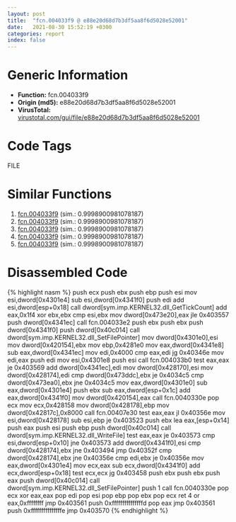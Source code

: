 ```yaml
---
layout: post
title:  "fcn.004033f9 @ e88e20d68d7b3df5aa8f6d5028e52001"
date:   2021-08-30 15:52:19 +0300
categories: report
index: false
---
```


# Generic Information
- **Function:** fcn.004033f9
- **Origin (md5):** e88e20d68d7b3df5aa8f6d5028e52001
- **VirusTotal:** [virustotal.com/gui/file/e88e20d68d7b3df5aa8f6d5028e52001][virustotal_ref]

# Code Tags
<span class="tag" id="FILE">FILE</span>


# Similar Functions

1. [fcn.004033f9][similar_1_ref] (sim.: 0.9998900981078187)
2. [fcn.004033f9][similar_2_ref] (sim.: 0.9998900981078187)
3. [fcn.004033f9][similar_3_ref] (sim.: 0.9998900981078187)
4. [fcn.004033f9][similar_4_ref] (sim.: 0.9998900981078187)
5. [fcn.004033f9][similar_5_ref] (sim.: 0.9998900981078187)


# Disassembled Code

{% highlight nasm %}
push ecx
push ebx
push ebp
push esi
mov esi,dword[0x4301e4]
sub esi,dword[0x4341f0]
push edi
add esi,dword[esp+0x18]
call dword[sym.imp.KERNEL32.dll_GetTickCount]
add eax,0x1f4
xor ebx,ebx
cmp esi,ebx
mov dword[0x473e20],eax
jle 0x403557
push dword[0x4341ec]
call fcn.004033e2
push ebx
push ebx
push dword[0x4341f0]
push dword[0x40c014]
call dword[sym.imp.KERNEL32.dll_SetFilePointer]
mov dword[0x4301e0],esi
mov dword[0x420154],ebx
mov ebp,0x4281e0
mov eax,dword[0x4341e8]
sub eax,dword[0x4341ec]
mov edi,0x4000
cmp eax,edi
jg 0x40346e
mov edi,eax
push edi
mov esi,0x4301e8
push esi
call fcn.004033b0
test eax,eax
je 0x403569
add dword[0x4341ec],edi
mov dword[0x428170],esi
mov dword[0x428174],edi
cmp dword[0x473ddc],ebx
je 0x4034c5
cmp dword[0x473ea0],ebx
jne 0x4034c5
mov eax,dword[0x4301e0]
sub eax,dword[0x4301e4]
push ebx
sub eax,dword[esp+0x1c]
add eax,dword[0x4341f0]
mov dword[0x420154],eax
call fcn.0040330e
pop ecx
mov ecx,0x428158
mov dword[0x428178],ebp
mov dword[0x42817c],0x8000
call fcn.00407e30
test eax,eax
jl 0x40356e
mov esi,dword[0x428178]
sub esi,ebp
je 0x403523
push ebx
lea eax,[esp+0x14]
push eax
push esi
push ebp
push dword[0x40c014]
call dword[sym.imp.KERNEL32.dll_WriteFile]
test eax,eax
je 0x403573
cmp esi,dword[esp+0x10]
jne 0x403573
add dword[0x4341f0],esi
cmp dword[0x428174],ebx
jne 0x403494
jmp 0x40352f
cmp dword[0x428174],ebx
jne 0x40356e
cmp edi,ebx
je 0x40356e
mov eax,dword[0x4301e4]
mov ecx,eax
sub ecx,dword[0x4341f0]
add ecx,dword[esp+0x18]
test ecx,ecx
jg 0x403458
push ebx
push ebx
push eax
push dword[0x40c014]
call dword[sym.imp.KERNEL32.dll_SetFilePointer]
push 1
call fcn.0040330e
pop ecx
xor eax,eax
pop edi
pop esi
pop ebp
pop ebx
pop ecx
ret 4
or eax,0xffffffff
jmp 0x403561
push 0xfffffffffffffffd
pop eax
jmp 0x403561
push 0xfffffffffffffffe
jmp 0x403570
{% endhighlight %}


[similar_1_ref]: /report/fcn.004033f9@0a0cabcf61ae0cbba2b913f9f2f07305
[similar_2_ref]: /report/fcn.004033f9@e7582fc3dadb394a1457ab7e7fbbe9a7
[similar_3_ref]: /report/fcn.004033f9@8f8b2c5d43e03af62d4bc097b3275f12
[similar_4_ref]: /report/fcn.004033f9@987f3285b149a8407c283e379c3f1665
[similar_5_ref]: /report/fcn.004033f9@6c8b5339bada4cbd03f0f446da640707
[virustotal_ref]: https://www.virustotal.com/gui/file/e88e20d68d7b3df5aa8f6d5028e52001